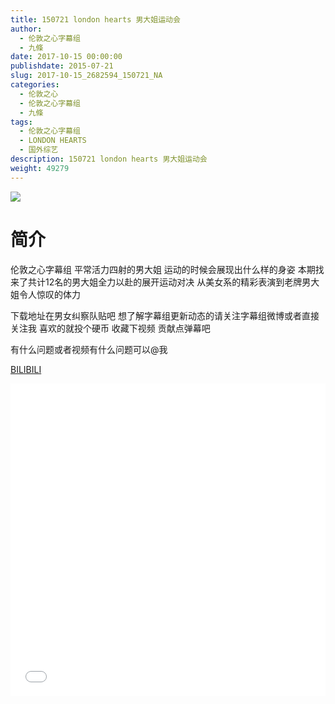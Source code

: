 ```yaml
---
title: 150721 london hearts 男大姐运动会
author: 
  - 伦敦之心字幕组
  - 九條
date: 2017-10-15 00:00:00
publishdate: 2015-07-21
slug: 2017-10-15_2682594_150721_NA
categories: 
  - 伦敦之心
  - 伦敦之心字幕组
  - 九條
tags: 
  - 伦敦之心字幕组
  - LONDON HEARTS
  - 国外综艺
description: 150721 london hearts 男大姐运动会
weight: 49279
---
```


![](https://i.imgur.com/urwd7QP.jpg)

# 简介  
伦敦之心字幕组 平常活力四射的男大姐 运动的时候会展现出什么样的身姿 本期找来了共计12名的男大姐全力以赴的展开运动对决 从美女系的精彩表演到老牌男大姐令人惊叹的体力 
下载地址在男女纠察队贴吧 想了解字幕组更新动态的请关注字幕组微博或者直接关注我 喜欢的就投个硬币 收藏下视频 贡献点弹幕吧
有什么问题或者视频有什么问题可以@我

  [BILIBILI](https://www.bilibili.com/video/av2682594/)


  <iframe src="//www.bilibili.com/html/html5player.html?cid=4190113&aid=2682594" width="100%" height="500" frameborder="0" allowfullscreen="allowfullscreen"></iframe>

